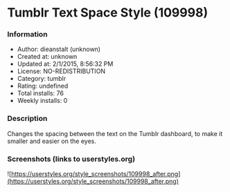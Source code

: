 # Tumblr Text Space Style (109998)

### Information
- Author: dieanstalt (unknown)
- Created at: unknown
- Updated at: 2/1/2015, 8:56:32 PM
- License: NO-REDISTRIBUTION
- Category: tumblr
- Rating: undefined
- Total installs: 76
- Weekly installs: 0


### Description
Changes the spacing between the text on the Tumblr dashboard, to make it smaller and easier on the eyes.


### Screenshots (links to userstyles.org)
![https://userstyles.org/style_screenshots/109998_after.png](https://userstyles.org/style_screenshots/109998_after.png)


